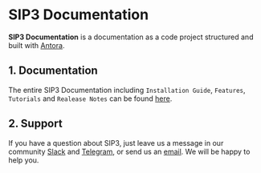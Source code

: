 # SIP3 Documentation #

**SIP3 Documentation** is a documentation as a code project structured and built with [Antora](https://antora.org/).

## 1. Documentation

The entire SIP3 Documentation including `Installation Guide`, `Features`, `Tutorials` and `Realease Notes` can be found [here](https://sip3.io/docs/InstallationGuide.html).

## 2. Support

If you have a question about SIP3, just leave us a message in our community [Slack](https://join.slack.com/t/sip3-community/shared_invite/enQtOTIyMjg3NDI0MjU3LWUwYzhlOTFhODYxMTEwNjllYjZjNzc1M2NmM2EyNDM0ZjJmNTVkOTg1MGQ3YmFmNWU5NjlhOGI3MWU1MzUwMjE) and [Telegram](https://t.me/sip3io), or send us an [email](mailto:support@sip3.io). We will be happy to help you.   
